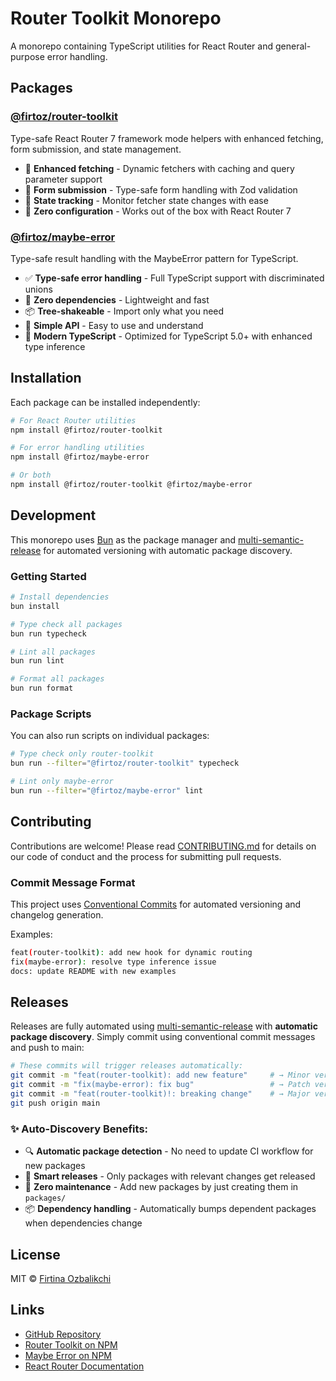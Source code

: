 # Router Toolkit Monorepo

A monorepo containing TypeScript utilities for React Router and general-purpose error handling.

## Packages

### [@firtoz/router-toolkit](./packages/router-toolkit)

Type-safe React Router 7 framework mode helpers with enhanced fetching, form submission, and state management.

- 🚀 **Enhanced fetching** - Dynamic fetchers with caching and query parameter support
- 📝 **Form submission** - Type-safe form handling with Zod validation
- 🔄 **State tracking** - Monitor fetcher state changes with ease
- 🎯 **Zero configuration** - Works out of the box with React Router 7

### [@firtoz/maybe-error](./packages/maybe-error)

Type-safe result handling with the MaybeError pattern for TypeScript.

- ✅ **Type-safe error handling** - Full TypeScript support with discriminated unions
- 🚀 **Zero dependencies** - Lightweight and fast
- 📦 **Tree-shakeable** - Import only what you need
- 🎯 **Simple API** - Easy to use and understand
- 🔧 **Modern TypeScript** - Optimized for TypeScript 5.0+ with enhanced type inference

## Installation

Each package can be installed independently:

```bash
# For React Router utilities
npm install @firtoz/router-toolkit

# For error handling utilities
npm install @firtoz/maybe-error

# Or both
npm install @firtoz/router-toolkit @firtoz/maybe-error
```

## Development

This monorepo uses [Bun](https://bun.sh/) as the package manager and [multi-semantic-release](https://github.com/dhoulb/multi-semantic-release) for automated versioning with automatic package discovery.

### Getting Started

```bash
# Install dependencies
bun install

# Type check all packages
bun run typecheck

# Lint all packages
bun run lint

# Format all packages
bun run format
```

### Package Scripts

You can also run scripts on individual packages:

```bash
# Type check only router-toolkit
bun run --filter="@firtoz/router-toolkit" typecheck

# Lint only maybe-error
bun run --filter="@firtoz/maybe-error" lint
```

## Contributing

Contributions are welcome! Please read [CONTRIBUTING.md](./CONTRIBUTING.md) for details on our code of conduct and the process for submitting pull requests.

### Commit Message Format

This project uses [Conventional Commits](https://www.conventionalcommits.org/) for automated versioning and changelog generation.

Examples:
```bash
feat(router-toolkit): add new hook for dynamic routing
fix(maybe-error): resolve type inference issue
docs: update README with new examples
```

## Releases

Releases are fully automated using [multi-semantic-release](https://github.com/dhoulb/multi-semantic-release) with **automatic package discovery**. Simply commit using conventional commit messages and push to main:

```bash
# These commits will trigger releases automatically:
git commit -m "feat(router-toolkit): add new feature"     # → Minor version bump
git commit -m "fix(maybe-error): fix bug"                 # → Patch version bump  
git commit -m "feat(router-toolkit)!: breaking change"    # → Major version bump
git push origin main
```

### ✨ **Auto-Discovery Benefits:**
- 🔍 **Automatic package detection** - No need to update CI workflow for new packages
- 🎯 **Smart releases** - Only packages with relevant changes get released
- 🚀 **Zero maintenance** - Add new packages by just creating them in `packages/`
- 📦 **Dependency handling** - Automatically bumps dependent packages when dependencies change

## License

MIT © [Firtina Ozbalikchi](https://github.com/firtoz)

## Links

- [GitHub Repository](https://github.com/firtoz/router-toolkit)
- [Router Toolkit on NPM](https://npmjs.com/package/@firtoz/router-toolkit)
- [Maybe Error on NPM](https://npmjs.com/package/@firtoz/maybe-error)
- [React Router Documentation](https://reactrouter.com) 